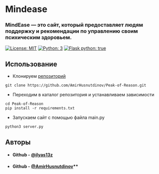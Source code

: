 # Mindease
### MindEase — это сайт, который предоставляет людям поддержку и рекомендации по управлению своим психическим здоровьем. 

[![License: MIT](https://img.shields.io/badge/License-Apache_2.0-blue.svg)](https://www.apache.org/licenses/LICENSE-2.0) [![Python: 3](https://img.shields.io/badge/python-3.9+-blue.svg)](https://www.python.org/)
[![Flask python: true](https://img.shields.io/badge/Flask_python-true-green.svg)](https://flask.palletsprojects.com/en/latest/)

## Использование
* Клонируем [репозиторий](https://github.com/AmirHusnutdinov/Peak-of-Reason)
```shell
git clone https://github.com/AmirHusnutdinov/Peak-of-Reason.git
```
* Переходим в каталог репозитория и устанавливаем зависимости
```shell
cd Peak-of-Reason
pip install -r requirements.txt
```
* Запускаем сайт с помощью файла main.py
```shell
python3 server.py
```

## Авторы
* #### Github - [@ilyas13z](https://github.com/ilyas13z)
* #### Github - [@AmirHusnutdinov](https://github.com/AmirHusnutdinov)**